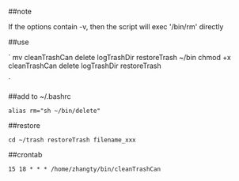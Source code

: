 ##note

If the options contain -v, then the script will exec '/bin/rm' directly

##use

`
mv cleanTrashCan  delete  logTrashDir  restoreTrash  ~/bin
chmod +x cleanTrashCan  delete  logTrashDir  restoreTrash

`

##add to ~/.bashrc

`
alias rm="sh ~/bin/delete"                                                                                                                   
`

##restore

`
cd ~/trash
restoreTrash filename_xxx
`

##crontab

`
15 18 * * * /home/zhangty/bin/cleanTrashCan
`
